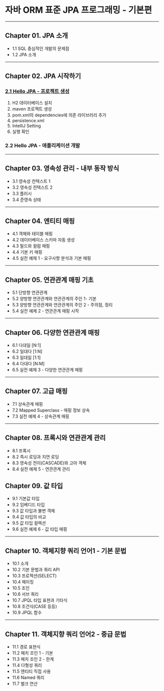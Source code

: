 
# 자바 ORM 표준 JPA 프로그래밍 - 기본편

---

## Chapter 01. JPA 소개
- 1.1 SQL 중심적인 개발의 문제점
- 1.2 JPA 소개

---

## Chapter 02. JPA 시작하기
### <a href="Chapter 02. JPA 시작하기/2.1 Hello JPA - 프로젝트 생성.md" target="_blank">2.1 Hello JPA - 프로젝트 생성</a>
1) H2 데이터베이스 설치
2) maven 프로젝트 생성
3) pom.xml의 dependencies에 의존 라이브러리 추가
4) persistence.xml
5) IntelliJ Setting
6) 실행 확인
### 2.2 Hello JPA - 애플리케이션 개발

---

## Chapter 03. 영속성 관리 - 내부 동작 방식
- 3.1 영속성 컨텍스트 1
- 3.2 영속성 컨텍스트 2
- 3.3 플러시
- 3.4 준영속 상태

---

## Chapter 04. 엔티티 매핑
- 4.1 객체와 테이블 매핑
- 4.2 데이터베이스 스키마 자동 생성
- 4.3 필드와 컬럼 매핑
- 4.4 기본 키 매핑
- 4.5 실전 예제 1 - 요구사항 분석과 기본 매핑

---

## Chapter 05. 연관관계 매핑 기초
- 5.1 단방향 연관관계
- 5.2 양방향 연관관계와 연관관계의 주인 1- 기본
- 5.3 양방향 연관관계와 연관관계의 주인 2 - 주의점, 정리 
- 5.4 실전 예제 2 - 연관관계 매핑 시작

---

## Chapter 06. 다양한 연관관계 매핑
- 6.1 다대일 [N:1]
- 6.2 일대다 [1:N]
- 6.3 일대일 [1:1]
- 6.4 다대다 [N:M]
- 6.5 실전 예제 3 - 다양한 연관관계 매핑

---

## Chapter 07. 고급 매핑
- 7.1 상속관계 매핑
- 7.2 Mapped Superclass - 매핑 정보 상속
- 7.3 실전 예제 4 - 상속관계 매핑

---

## Chapter 08. 프록시와 연관관계 관리
- 8.1 프록시
- 8.2 즉시 로딩과 지연 로딩
- 8.3 영속성 전이(CASCADE)와 고아 객체
- 8.4 실전 예제 5 - 연관관계 관리

## Chapter 09. 값 타입
- 9.1 기본값 타입
- 9.2 임베디드 타입
- 9.3 값 타입과 불변 객체
- 9.4 값 타입의 비교
- 9.5 값 타입 컬렉션
- 9.6 실전 예제 6 - 값 타입 매핑

---

## Chapter 10. 객체지향 쿼리 언어1 - 기본 문법
- 10.1 소개
- 10.2 기본 문법과 쿼리 API
- 10.3 프로젝션(SELECT)
- 10.4 페이징
- 10.5 조인
- 10.6 서브 쿼리
- 10.7 JPQL 타입 표현과 기타식
- 10.8 조건식(CASE 등등)
- 10.9 JPQL 함수

---

## Chapter 11. 객체지향 쿼리 언어2 - 중급 문법
- 11.1 경로 표현식
- 11.2 페치 조인 1 - 기본
- 11.3 페치 조인 2 - 한계
- 11.4 다형성 쿼리
- 11.5 엔티티 직접 사용
- 11.6 Named 쿼리
- 11.7 벌크 연산
